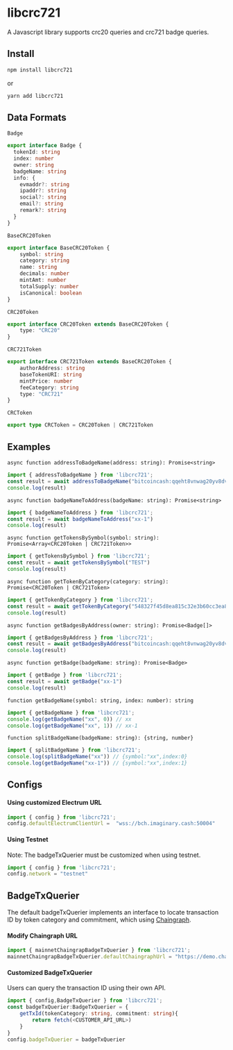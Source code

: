 # libcrc721
A Javascript library supports crc20 queries and crc721 badge queries.

## Install
```sh
npm install libcrc721
```
or
```sh
yarn add libcrc721
```
## Data Formats

`Badge`
```ts
export interface Badge {
  tokenId: string
  index: number
  owner: string
  badgeName: string
  info: {
    evmaddr?: string
    ipaddr?: string
    social?: string
    email?: string
    remark?: string
  }
}
```

`BaseCRC20Token`
```ts
export interface BaseCRC20Token {
    symbol: string
    category: string
    name: string
    decimals: number
    mintAmt: number
    totalSupply: number
    isCanonical: boolean
}
```

`CRC20Token`
```ts
export interface CRC20Token extends BaseCRC20Token {
    type: "CRC20"
}
```

`CRC721Token`
```ts
export interface CRC721Token extends BaseCRC20Token {
    authorAddress: string
    baseTokenURI: string
    mintPrice: number
    feeCategory: string
    type: "CRC721"
}
```

`CRCToken`
```ts
export type CRCToken = CRC20Token | CRC721Token
```

## Examples

`async function addressToBadgeName(address: string): Promise<string>`
```ts
import { addressToBadgeName } from 'libcrc721';
const result = await addressToBadgeName("bitcoincash:qqeht8vnwag20yv8dvtcrd4ujx09fwxwsqqqw93w88")
console.log(result)
```

`async function badgeNameToAddress(badgeName: string): Promise<string>`
```ts
import { badgeNameToAddress } from 'libcrc721';
const result = await badgeNameToAddress("xx-1")
console.log(result)
```

`async function getTokensBySymbol(symbol: string): Promise<Array<CRC20Token | CRC721Token>> `
```ts
import { getTokensBySymbol } from 'libcrc721';
const result = await getTokensBySymbol("TEST")
console.log(result)
```

`async function getTokenByCategory(category: string): Promise<CRC20Token | CRC721Token>`
```ts
import { getTokenByCategory } from 'libcrc721';
const result = await getTokenByCategory("548327f45d8ea815c32e3b60cc3ea8ad2120132ddf407420865502e1dd9ab161")
console.log(result)
```

`async function getBadgesByAddress(owner: string): Promise<Badge[]>`
```ts
import { getBadgesByAddress } from 'libcrc721';
const result = await getBadgesByAddress("bitcoincash:qqeht8vnwag20yv8dvtcrd4ujx09fwxwsqqqw93w88")
console.log(result)
```

`async function getBadge(badgeName: string): Promise<Badge>`
```ts
import { getBadge } from 'libcrc721';
const result = await getBadge("xx-1")
console.log(result)
```

`function getBadgeName(symbol: string, index: number): string`
```ts
import { getBadgeName } from 'libcrc721';
console.log(getBadgeName("xx", 0)) // xx
console.log(getBadgeName("xx", 1)) // xx-1
```

`function splitBadgeName(badgeName: string): {string, number}`
```ts
import { splitBadgeName } from 'libcrc721';
console.log(splitBadgeName("xx")) // {symbol:"xx",index:0}
console.log(getBadgeName("xx-1")) // {symbol:"xx",index:1}
```


## Configs

#### Using customized Electrum URL
```ts
import { config } from 'libcrc721';
config.defaultElectrumClientUrl =  "wss://bch.imaginary.cash:50004"
```

#### Using Testnet
Note: The badgeTxQuerier must be customized when using testnet.
```ts
import { config } from 'libcrc721';
config.network = "testnet"
```

## BadgeTxQuerier
The default badgeTxQuerier implements an interface to locate transaction ID by token category and commitment,
which using [Chaingraph](https://chaingraph.cash/).

#### Modify Chaingraph URL
```ts
import { mainnetChaingrapBadgeTxQuerier } from 'libcrc721';
mainnetChaingrapBadgeTxQuerier.defaultChaingraphUrl = "https://demo.chaingraph.cash/v1/graphql"
```

#### Customized BadgeTxQuerier
Users can query the transaction ID using their own API.
```ts
import { config,BadgeTxQuerier } from 'libcrc721';
const badgeTxQuerier:BadgeTxQuerier = {
    getTxId(tokenCategory: string, commitment: string){
        return fetch(<CUSTOMER_API_URL>)
    }
}
config.badgeTxQuerier = badgeTxQuerier
```